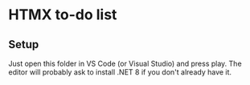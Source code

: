 # HTMX to-do list

## Setup

Just open this folder in VS Code (or Visual Studio) and press play. The editor will probably ask to install .NET 8 if you don't already have it.
